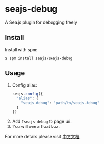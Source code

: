 seajs-debug
==========

A Sea.js plugin for debugging freely


Install
-------

Install with spm:

    $ spm install seajs/seajs-debug


Usage
-----

1. Config alias:
   ```js
   seajs.config({
     "alias": {
       "seajs-debug": "path/to/seajs-debug"
     }
   })
   ```
2. Add `?seajs-debug` to page uri.
3. You will see a float box.

For more details please visit [中文文档](https://github.com/seajs/seajs-debug/issues/4)
